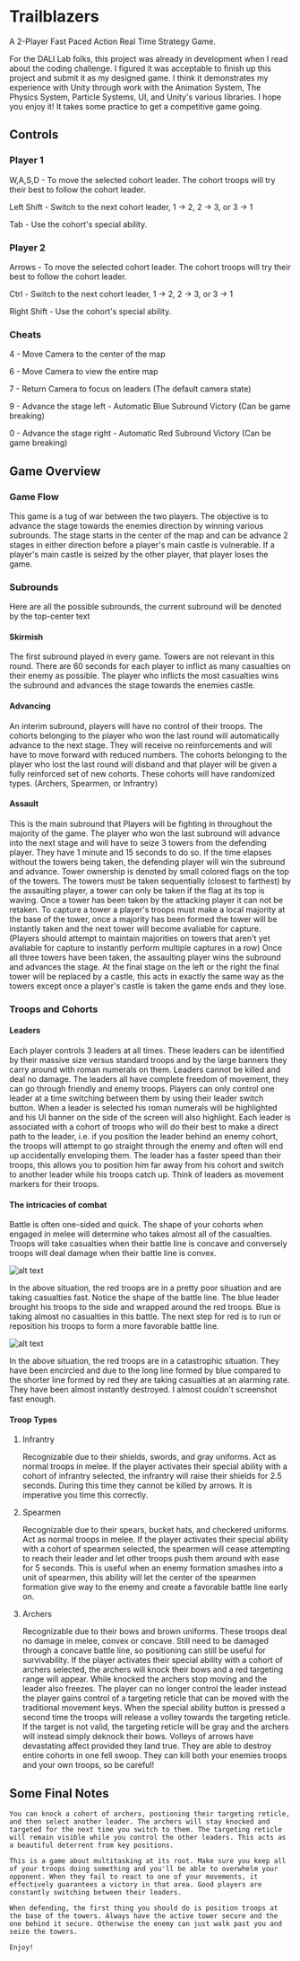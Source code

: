 # Trailblazers
 A 2-Player Fast Paced Action Real Time Strategy Game. 

 For the DALI Lab folks, this project was already in development when I read about the coding challenge. I figured it was acceptable to finish up this project and submit it as my designed game. I think it demonstrates my experience with Unity through work with the Animation System, The Physics System, Particle Systems, UI, and Unity's various libraries. I hope you enjoy it! It takes some practice to get a competitive game going.

## Controls

### Player 1

 W,A,S,D - To move the selected cohort leader. The cohort troops will try their best to follow the cohort leader.

 Left Shift - Switch to the next cohort leader, 1 -> 2, 2 -> 3, or 3 -> 1

 Tab - Use the cohort's special ability.

### Player 2

 Arrows - To move the selected cohort leader. The cohort troops will try their best to follow the cohort leader.

 Ctrl - Switch to the next cohort leader, 1 -> 2, 2 -> 3, or 3 -> 1

 Right Shift - Use the cohort's special ability.

### Cheats

4 - Move Camera to the center of the map

6 - Move Camera to view the entire map

7 - Return Camera to focus on leaders (The default camera state)

9 - Advance the stage left - Automatic Blue Subround Victory (Can be game breaking)

0 - Advance the stage right - Automatic Red Subround Victory (Can be game breaking)

## Game Overview

### Game Flow

This game is a tug of war between the two players. The objective is to advance the stage towards the enemies direction by winning various subrounds. The stage starts in the center of the map and can be advance 2 stages in either direction before a player's main castle is vulnerable. If a player's main castle is seized by the other player, that player loses the game.

### Subrounds

Here are all the possible subrounds, the current subround will be denoted by the top-center text

#### Skirmish

The first subround played in every game. Towers are not relevant in this round. There are 60 seconds for each player to inflict as many casualties on their enemy as possible. The player who inflicts the most casualties wins the subround and advances the stage towards the enemies castle.

#### Advancing

An interim subround, players will have no control of their troops. The cohorts belonging to the player who won the last round will automatically advance to the next stage. They will receive no reinforcements and will have to move forward with reduced numbers. The cohorts belonging to the player who lost the last round will disband and that player will be given a fully reinforced set of new cohorts. These cohorts will have randomized types. (Archers, Spearmen, or Infrantry)

#### Assault

This is the main subround that Players will be fighting in throughout the majority of the game. The player who won the last subround will advance into the next stage and will have to seize 3 towers from the defending player. They have 1 minute and 15 seconds to do so. If the time elapses without the towers being taken, the defending player will win the subround and advance. Tower ownership is denoted by small colored flags on the top of the towers. The towers must be taken sequentially (closest to farthest) by the assaulting player, a tower can only be taken if the flag at its top is waving. Once a tower has been taken by the attacking player it can not be retaken. To capture a tower a player's troops must make a local majority at the base of the tower, once a majority has been formed the tower will be instantly taken and the next tower will become avaliable for capture. (Players should attempt to maintain majorities on towers that aren't yet avaliable for capture to instantly perform multiple captures in a row) Once all three towers have been taken, the assaulting player wins the subround and advances the stage. At the final stage on the left or the right the final tower will be replaced by a castle, this acts in exactly the same way as the towers except once a player's castle is taken the game ends and they lose.

### Troops and Cohorts

#### Leaders

Each player controls 3 leaders at all times. These leaders can be identified by their massive size versus standard troops and by the large banners they carry around with roman numerals on them. Leaders cannot be killed and deal no damage. The leaders all have complete freedom of movement, they can go through friendly and enemy troops. Players can only control one leader at a time switching between them by using their leader switch button. When a leader is selected his roman numerals will be highlighted and his UI banner on the side of the screen will also highlight. Each leader is associated with a cohort of troops who will do their best to make a direct path to the leader, i.e. if you position the leader behind an enemy cohort, the troops will attempt to go straight through the enemy and often will end up accidentally enveloping them. The leader has a faster speed than their troops, this allows you to position him far away from his cohort and switch to another leader while his troops catch up. Think of leaders as movement markers for their troops.

#### The intricacies of combat

Battle is often one-sided and quick. The shape of your cohorts when engaged in melee will determine who takes almost all of the casualties. Troops will take casualties when their battle line is concave and conversely troops will deal damage when their battle line is convex.

![alt text](Screenshots/UhOh.png "Bow")

In the above situation, the red troops are in a pretty poor situation and are taking casualties fast. Notice the shape of the battle line. The blue leader brought his troops to the side and wrapped around the red troops. Blue is taking almost no casualties in this battle. The next step for red is to run or reposition his troops to form a more favorable battle line.

![alt text](Screenshots/Encirclement.png "Affine")

In the above situation, the red troops are in a catastrophic situation. They have been encircled and due to the long line formed by blue compared to the shorter line formed by red they are taking casualties at an alarming rate. They have been almost instantly destroyed. I almost couldn't screenshot fast enough.

#### Troop Types

1. Infrantry

    Recognizable due to their shields, swords, and gray uniforms. Act as normal troops in melee. If the player activates their special ability with a cohort of infrantry selected, the infrantry will raise their shields for 2.5 seconds. During this time they cannot be killed by arrows. It is imperative you time this correctly.

2. Spearmen

    Recognizable due to their spears, bucket hats, and checkered uniforms. Act as normal troops in melee. If the player activates their special ability with a cohort of spearmen selected, the spearmen will cease attempting to reach their leader and let other troops push them around with ease for 5 seconds. This is useful when an enemy formation smashes into a unit of spearmen, this ability will let the center of the spearmen formation give way to the enemy and create a favorable battle line early on.

3. Archers

    Recognizable due to their bows and brown uniforms. These troops deal no damage in melee, convex or concave. Still need to be damaged through a concave battle line, so positioning can still be useful for survivability. If the player activates their special ability with a cohort of archers selected, the archers will knock their bows and a red targeting range will appear. While knocked the archers stop moving and the leader also freezes. The player can no longer control the leader instead the player gains control of a targeting reticle that can be moved with the traditional movement keys. When the special ability button is pressed a second time the troops will release a volley towards the targeting reticle. If the target is not valid, the targeting reticle will be gray and the archers will instead simply deknock their bows. Volleys of arrows have devastating affect provided they land true. They are able to destroy entire cohorts in one fell swoop. They can kill both your enemies troops and your own troops, so be careful!


## Some Final Notes

    You can knock a cohort of archers, postioning their targeting reticle, and then select another leader. The archers will stay knocked and targeted for the next time you switch to them. The targeting reticle will remain visible while you control the other leaders. This acts as a beautiful deterrent from key positions.

    This is a game about multitasking at its root. Make sure you keep all of your troops doing something and you'll be able to overwhelm your opponent. When they fail to react to one of your movements, it effectively guarantees a victory in that area. Good players are constantly switching between their leaders.

    When defending, the first thing you should do is position troops at the base of the towers. Always have the active tower secure and the one behind it secure. Otherwise the enemy can just walk past you and seize the towers.

    Enjoy!
